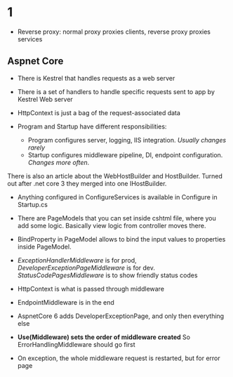 # 1

- Reverse proxy: normal proxy proxies clients, reverse proxy proxies services

## Aspnet Core

- There is Kestrel that handles requests as a web server
- There is a set of handlers to handle specific requests sent to app by Kestrel Web server

- HttpContext is just a bag of the request-associated data

- Program and Startup have different responsibilities:
  - Program configures server, logging, IIS integration. _Usually changes rarely_
  - Startup configures middleware pipeline, DI, endpoint configuration. _Changes more often_.

There is also an article about the WebHostBuilder and HostBuilder. Turned out after .net core 3 they merged into one IHostBuilder.

- Anything configured in ConfigureServices is available in Configure in Startup.cs
- There are PageModels that you can set inside cshtml file, where you add some logic. Basically view logic from controller moves there.
- BindProperty in PageModel allows to bind the input values to properties inside PageModel.
- _ExceptionHandlerMiddleware_ is for prod, _DeveloperExceptionPageMiddleware_ is for dev. _StatusCodePagesMiddleware_ is to show friendly status codes
- HttpContext is what is passed through middleware
- EndpointMiddleware is in the end

- AspnetCore 6 adds DeveloperExceptionPage, and only then everything else
- **Use(Middleware) sets the order of middleware created** So ErrorHandlingMiddleware should go first
- On exception, the whole middleware request is restarted, but for error page
